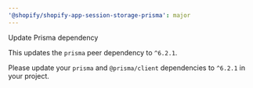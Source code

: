 ```yaml
---
'@shopify/shopify-app-session-storage-prisma': major
---
```


Update Prisma dependency

This updates the `prisma` peer dependency to `^6.2.1`.

Please update your `prisma` and `@prisma/client` dependencies to `^6.2.1` in your project.
